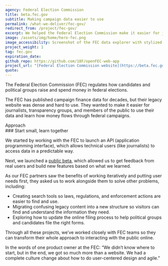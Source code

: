 ```yaml
---
agency: Federal Election Commission
title: beta.fec.gov
subtitle: Making campaign data easier to use
permalink: /what-we-deliver/fec-gov/
redirect_from: /project/fec-gov/
excerpt: We helped the Federal Election Commission make it easier for journalists and members of the public to use their data.
image: /assets/img/home/hero-fec.png
image_accessibility: Screenshot of the FEC data explorer with stylized magnifying glass.
project_weight: 1
tag: fec.gov
expiration_date:
github_repo: https://github.com/18F/openFEC-web-app
project_url: "[Federal Election Commission website](https://beta.fec.gov/)"
quote:
---
```


The Federal Election Commission (FEC) regulates how candidates and political groups raise and spend money in federal elections.

The FEC has published campaign finance data for decades, but their legacy website was dense and hard to use. They wanted to make it easier for journalists, transparency groups, and members of the public to use their data and learn how money flows through federal campaigns.

<div class="small-caps">Approach</div>
### Start small, learn together

We started by working with the FEC to launch an API (application programming interface), which allows technical users (like journalists) to access data in a predictable way.

Next, we launched a [public beta](https://beta.fec.gov), which allowed us to get feedback from real users and build new features based on what we learned.

As our FEC partners saw the benefits of working iteratively and putting user needs first, they asked us to work alongside them to solve other problems, including:

- Creating search tools so laws, regulations, and enforcement actions are easier to find and use.
- Migrating confusing legacy content into a new structure so visitors can find and understand the information they need.
- Exploring how to update the online filing process to help political groups and candidates file the right forms.

Through all these projects, we’ve worked closely with FEC teams so they can transform their whole approach to interacting with the public online.

In the words of one product owner at the FEC: “We didn’t know where to start, but in the end, we got so much more than a website. We had a complete culture change about how to do user-centered design and agile.”
